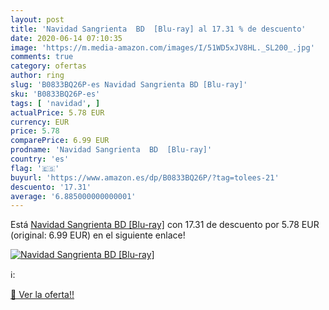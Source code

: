 ```yaml
---
layout: post
title: 'Navidad Sangrienta  BD  [Blu-ray] al 17.31 % de descuento'
date: 2020-06-14 07:10:35
image: 'https://m.media-amazon.com/images/I/51WD5xJV8HL._SL200_.jpg'
comments: true
category: ofertas
author: ring
slug: 'B0833BQ26P-es Navidad Sangrienta BD [Blu-ray]'
sku: 'B0833BQ26P-es'
tags: [ 'navidad', ]
actualPrice: 5.78 EUR
currency: EUR
price: 5.78
comparePrice: 6.99 EUR
prodname: 'Navidad Sangrienta  BD  [Blu-ray]'
country: 'es'
flag: '🇪🇸'
buyurl: 'https://www.amazon.es/dp/B0833BQ26P/?tag=tolees-21'
descuento: '17.31'
average: '6.885000000000001'
---
```


Está [Navidad Sangrienta  BD  [Blu-ray]](https://www.amazon.es/dp/B0833BQ26P/?tag=tolees-21) con 17.31 de descuento por 5.78 EUR (original: 6.99 EUR) en el siguiente enlace!

[![Navidad Sangrienta  BD  [Blu-ray]](https://m.media-amazon.com/images/I/51WD5xJV8HL._SL200_.jpg)](https://www.amazon.es/dp/B0833BQ26P/?tag=tolees-21)

ℹ️:


[🛒 Ver la oferta!!](https://www.amazon.es/dp/B0833BQ26P/?tag=tolees-21)
